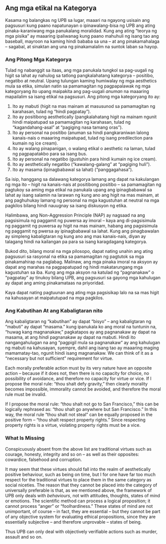 ## Ang mga etikal na Kategorya

Kasama ng balangkas ng UPB sa lugar, maaari na ngayong usisain ang pagsusuri kung paano napatunayan o ipinawalang-bisa ng UPB ang ating pinaka-karaniwang mga panukalang moralidad. Kung ang ating “teorya ng mga pisika” ay maaaring ipaliwanag kung paano mahuhuli ng isang tao ang baseball, mayroon na kaming hindi bababa sa una – at ang pinakamahalaga – sagabal, at sinaktan ang una ng pinakamalalim na suntok laban sa hayop.

### Ang Pitong Mga Kategorya

Tulad ng nabanggit sa itaas, ang mga panukala tungkol sa pag-uugali ng higit sa lahat ay nahulog sa tatlong pangkalahatang kategorya – positibo, negatibo at neutral. Upang tulungan kaming humiwalay ng mga aesthetics mula sa etika, simulan natin sa pamamagitan ng pagpapalawak ng mga kategoryang ito upang maipakita ang pag-uugali *anuman* na maaaring mapailalim sa isang etikal na pagsusuri. Ang pitong mga kategoryang ito ay:

1. Ito ay mabuti (higit na mas mainam at masusunod sa pamamagitan ng karahasan, tulad ng “hindi pagpatay”).
2. Ito ay positibong aesthetically (pangkalahatang higit na mainam ngunit hindi maipatupad sa pamamagitan ng karahasan, tulad ng “kagandahang-asal” at “pagiging nasa tamang oras”).
3. Ito ay personal na positibo (anuman sa hindi pangkaraniwan lalong kanais-nais o maaaring maipatupad, tulad ng isang predilection para kumain ng ice cream).
4. Ito ay walang pinapanigan, o walang etikal o aesthetic na laman, tulad ng pagpapatakbo para sa isang bus.
5. Ito ay personal na negatibo (gustuhin para hindi kumain ng ice cream).
6. Ito ay aesthetically negatibo (“kawalang-galang” at “pagiging huli”).
7. Ito ay masama (ipinagbabawal sa lahat) (“panggagahasa”).

Sa isip, hanggang sa dalawang kategorya lamang ang dapat na kakulangan ng mga ito – higit na kanais-nais at positibong positibo – sa pamamagitan ng pagtukoy sa aming mga etikal na panukala upang ang ipinagbabawal sa lahat ay isang salamin na larawan ng kung ano ang higit na mas mainam, at ang paghuhukay lamang ng personal na mga kagustuhan at neutral na mga pagkilos bilang hindi nauugnay sa isang diskusyon ng etika.

Halimbawa, ang Non-Aggression Principle (NAP) ay nagsaad na ang pagsisimula ng paggamit ng puwersa ay imoral – kaya ang di-pagsisimula ng paggamit ng puwersa ay higit na mas mainam, habang ang pagsisimula ng paggamit ng pwersa ay ipinagbabawal sa lahat. Kung ang pinagbawalan ay simpleng kabaligtaran ng kung ano ang mas kanais-nais, diyan ay talagang hindi na kailangan pa para sa isang karagdagang kategorya.

Bukod dito, bilang moral na mga pilosopo, dapat nating unahin ang ating pagsusuri sa rasyonal na etika sa pamamagitan ng pagtutok sa mga pinakamahirap na paglabag. Malinaw, ang mga pinaka imoral na aksyon ay dapat ang marahas na pagpapatupad ng hindi makatarungang mga kagustuhan sa iba. Kung ang mga aksyon na katulad ng “pagnanakaw” o “pagpatay” ay tinukoy bilang UPB, ang pagsusuri sa gayong mga kahulugan ay dapat ang aming pinakamataas na priyoridad.

Kaya dapat nating pagtuunan ang ating mga pagsisikap lalo na sa mas higit na kahusayan at maipatutupad na mga pagkilos.

### Ang Kabutihan At ang Kabaligtaran nito

Ang kabaligtaran ng “kabutihan” ay dapat “bisyo” – ang kabaligtaran ng “mabuti” ay dapat “masama.” kung ipanukala ko ang moral na tuntunin na, “huwag kang magnanakaw,” pagkatapos ay ang pagnanakaw ay dapat na masama, at ang *hindi* pagnanakaw ay dapat na mabuti. Hindi ito nangangahulugan na ang “pagpigil mula sa pagnanakaw“ ay ang kahulugan ng mabuti na kahusayan, syempre, dahil ang isang tao ay maaaring maging mamamatay-tao, ngunit hindi isang magnanakaw. We can think of it as a “necessary but not sufficient” requirement for virtue.

Each morally preferable action must by its very nature have an opposite action – because if it does not, then there is no capacity for choice, no possibility of avoidance, and therefore no capacity for virtue or vice. If I propose the moral rule: “thou shalt defy gravity,” then clearly morality becomes impossible, immorality cannot be avoided, and therefore the moral rule must be invalid.

If I propose the moral rule: “thou shalt not go to San Francisco,” this can be logically rephrased as: “thou shalt go anywhere but San Francisco.” In this way, the moral rule “thou shalt not steal” can be equally proposed in the positive form – “thou shalt respect property rights.” Since respecting property rights is a virtue, violating property rights must be a vice.

### What Is Missing

Conspicuously absent from the above list are traditional virtues such as courage, honesty, integrity and so on – as well as their opposites: cowardice, falsehood and corruption.

It may seem that these virtues should fall into the realm of aesthetically positive behaviour, such as being on time, but I for one have far too much respect for the traditional virtues to place them in the same category as social niceties. The reason that they cannot be placed into the category of universally preferable is that, as we mentioned above, the framework of UPB only deals with *behaviours*, not with attitudes, thoughts, states of mind or emotions. The scientific method can process a logical proposition; it cannot process “anger” or “foolhardiness.” These states of mind are not unimportant, of course – in fact, they are essential – but they cannot be part of any objective system for evaluating ethical propositions, since they are essentially subjective – and therefore unprovable – states of being.

Thus UPB can only deal with objectively verifiable actions such as murder, assault and so on.